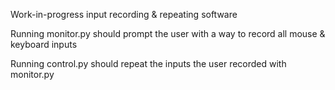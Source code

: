 Work-in-progress input recording & repeating software

Running monitor.py should prompt the user with a way to record all mouse & keyboard inputs

Running control.py should repeat the inputs the user recorded with monitor.py